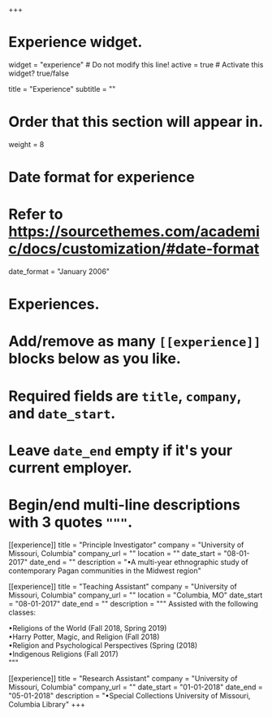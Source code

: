 +++
# Experience widget.
widget = "experience"  # Do not modify this line!
active = true  # Activate this widget? true/false

title = "Experience"
subtitle = ""

# Order that this section will appear in.
weight = 8

# Date format for experience
#   Refer to https://sourcethemes.com/academic/docs/customization/#date-format
date_format = "January 2006"

# Experiences.
#   Add/remove as many `[[experience]]` blocks below as you like.
#   Required fields are `title`, `company`, and `date_start`.
#   Leave `date_end` empty if it's your current employer.
#   Begin/end multi-line descriptions with 3 quotes `"""`.
[[experience]]
  title = "Principle Investigator"
  company = "University of Missouri, Columbia"
  company_url = ""
  location = ""
  date_start = "08-01-2017"
  date_end = ""
  description = "•A multi-year ethnographic study of contemporary Pagan communities in the Midwest region"
  
[[experience]]
  title = "Teaching Assistant"
  company = "University of Missouri, Columbia"
  company_url = ""
  location = "Columbia, MO"
  date_start = "08-01-2017"
  date_end = ""
  description = """
  Assisted with the following classes:  
    
  •Religions of the World (Fall 2018, Spring 2019)  
  •Harry Potter, Magic, and Religion (Fall 2018)  
  •Religion and Psychological Perspectives (Spring (2018)  
  •Indigenous Religions (Fall 2017)  
  """
  
[[experience]]
  title = "Research Assistant"
  company = "University of Missouri, Columbia"
  company_url = ""
  date_start = "01-01-2018"
  date_end = "05-01-2018"
  description = "•Special Collections University of Missouri, Columbia Library"
+++
